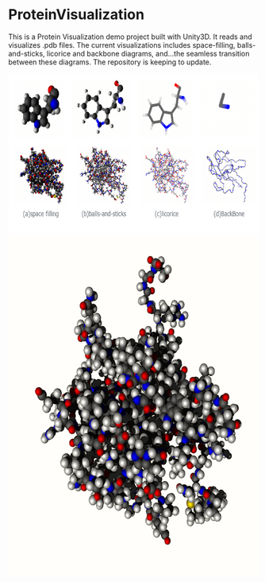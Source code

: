 # ProteinVisualization

This is a Protein Visualization demo project built with Unity3D. It reads and visualizes .pdb files. The current visualizations includes space-filling, balls-and-sticks, licorice and backbone diagrams, and...the seamless transition between these diagrams. The repository is keeping to update.
<!-- ![ProteinVisualization](https://github.com/LixiangZhao98/ProteinVisualization/blob/master/Assets/my/pic/protein1.png "diagrams")
![ProteinVisualization](https://github.com/LixiangZhao98/ProteinVisualization/blob/master/Assets/my/pic/protein2.png "space-filling") -->
<div align=center>
<img src="https://github.com/LixiangZhao98/ProteinVisualization/blob/master/Assets/my/pic/protein1.png" width="664" height="324"> <width="664" height="324"/>
</div>

<div align=center>
<img src="https://github.com/LixiangZhao98/ProteinVisualization/blob/master/Assets/my/pic/protein2.png" width="615" height="684"> <width="615" height="684"/>
</div>
